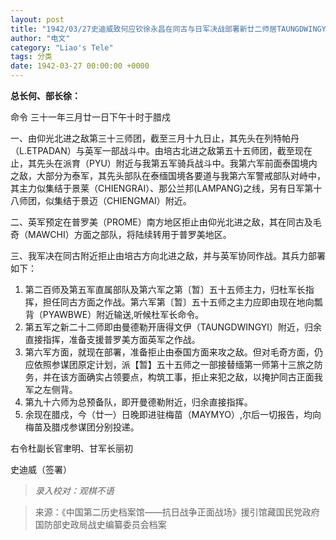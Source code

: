 ```yaml
---
layout: post
title: "1942/03/27史迪威致何应钦徐永昌在同古与日军决战部署新廿二师居TAUNGDWINGYI归史直接指挥"
author: "电文"
category: "Liao's Tele"
tags: 分类
date: 1942-03-27 00:00:00 +0000
---
```

**总长何、部长徐：**

命令 三十一年三月廿一日下午十时于腊戍

一、由仰光北进之敌第三十三师团，截至三月十九日止，其先头在列特帕丹（L.ETPADAN）与英军一部战斗中。由培古北进之敌第五十五师团，截至现在止，其先头在派育（PYU）附近与我第五军骑兵战斗中。我第六军前面泰国境内之敌，大部分为泰军，其先头部队在泰缅国境各要道与我第六军警戒部队对峙中，其主力似集结于景莱（CHIENGRAI）、那公兰邦(LAMPANG)之线，另有日军第十八师团，似集结于景迈（CHIENGMAI）附近。

二、英军预定在普罗美（PROME）南方地区拒止由仰光北进之敌，其在同古及毛奇（MAWCHI）方面之部队，将陆续转用于普罗美地区。

三、我军决在同古附近拒止由培古方向北进之敌，并与英军协同作战。其兵力部署如下：
1) 第二百师及第五军直属部队及第六军之第〔暂〕五十五师主力，归杜军长指挥，担任同古方面之作战。第六军第〔暂〕五十五师之主力应即由现在地向瓢背（PYAWBWE）附近输送,听候杜军长命令。
2) 第五军之新二十二师即由曼德勒开唐得文伊（TAUNGDWINGYI）附近，归余直接指挥，准备支援普罗美方面英军之作战。
3) 第六军方面，就现在部署，准备拒止由泰国方面来攻之敌。但对毛奇方面，仍应依照参谋团原定计划，派【暂】五十五师之一部接替缅第一师第十三旅之防务，并在该方面确实占领要点，构筑工事，拒止来犯之敌，以掩护同古正面我军之左侧背。
4) 第九十六师为总预备队，即开曼德勒附近，归余直接指挥。
5) 余现在腊戍，今（廿一）日晚即进驻梅苗（MAYMYO）,尔后一切报告，均向梅苗及腊戍参谋团分别投递。

右令杜副长官聿明、甘军长丽初

史迪威（签署）


>*录入校对：观棋不语*

> 来源：《中国第二历史档案馆——抗日战争正面战场》援引馆藏国民党政府国防部史政局战史编纂委员会档案